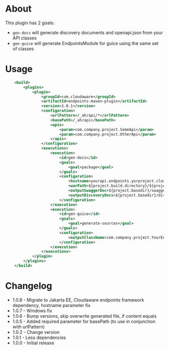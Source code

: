 # About

This plugin has 2 goals:

* `gen-docs` will generate discovery documents and openapi.json from your API classes 
* `gen-guice` will generate EndpointsModule for guice using the same set of classes 

# Usage

```xml
    <build>
        <plugins>
            <plugin>
                <groupId>com.cloudaware</groupId>
                <artifactId>endpoints-maven-plugin</artifactId>
                <version>1.0.1</version>
                <configuration>
                    <urlPattern>/_ah/api/*</urlPattern>
                    <basePath>/_ah/api</basePath>
                    <apis>
                        <param>com.company.project.SomeApi</param>
                        <param>com.company.project.OtherApi</param>
                    </apis>
                </configuration>
                <executions>
                    <execution>
                        <id>gen-docs</id>
                        <goals>
                            <goal>package</goal>
                        </goals>
                        <configuration>
                            <hostname>yourapi.endpoints.yorproject.cloud.goog</hostname>
                            <warPath>${project.build.directory}/${project.build.finalName}</warPath>
                            <outputSwaggerDoc>${project.basedir}/swagger.json</outputSwaggerDoc>
                            <outputDiscoveryDocs>${project.basedir}/discovery</outputDiscoveryDocs>
                        </configuration>
                    </execution>
                    <execution>
                        <id>gen-guice</id>
                        <goals>
                            <goal>generate-sources</goal>
                        </goals>
                        <configuration>
                            <outputClassName>com.company.project.YourEndpointsModule</outputClassName>
                        </configuration>
                    </execution>
                </executions>
            </plugin>
        </plugins>
    </build>
```

# Changelog

* 1.0.8 - Migrate to Jakarta EE, Cloudaware endpoints framework dependency, hostname parameter fix
* 1.0.7 - Windows fix
* 1.0.6 - Bump versions, skip overwrite generated file, if content equals
* 1.0.5 - Added required parameter for basePath (to use in conjunction with urlPattern) 
* 1.0.2 - Change version 
* 1.0.1 - Less dependencies
* 1.0.0 - Initial release